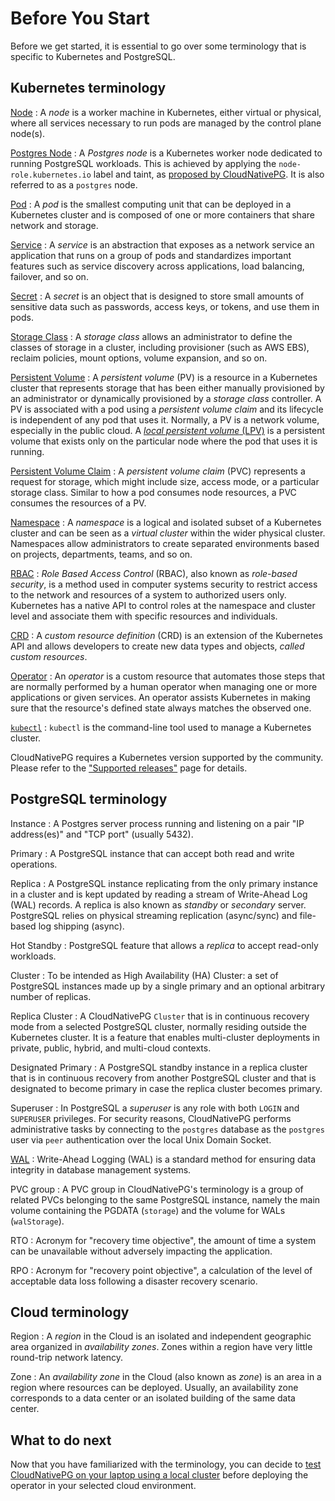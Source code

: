 <!-- SPDX-License-Identifier: CC-BY-4.0 -->
# Before You Start

Before we get started, it is essential to go over some terminology that is
specific to Kubernetes and PostgreSQL.

## Kubernetes terminology

[Node](https://kubernetes.io/docs/concepts/architecture/nodes/)
: A *node* is a worker machine in Kubernetes, either virtual or physical, where
  all services necessary to run pods are managed by the control plane node(s).

[Postgres Node](architecture.md#reserving-nodes-for-postgresql-workloads)
: A *Postgres node* is a Kubernetes worker node dedicated to running PostgreSQL
  workloads. This is achieved by applying the `node-role.kubernetes.io` label and
  taint, as [proposed by CloudNativePG](architecture.md#reserving-nodes-for-postgresql-workloads).
  It is also referred to as a `postgres` node.

[Pod](https://kubernetes.io/docs/concepts/workloads/pods/pod/)
: A *pod* is the smallest computing unit that can be deployed in a Kubernetes
  cluster and is composed of one or more containers that share network and
  storage.

[Service](https://kubernetes.io/docs/concepts/services-networking/service/)
: A *service* is an abstraction that exposes as a network service an
  application that runs on a group of pods and standardizes important features
  such as service discovery across applications, load balancing, failover, and so
  on.

[Secret](https://kubernetes.io/docs/concepts/configuration/secret/)
: A *secret* is an object that is designed to store small amounts of sensitive
  data such as passwords, access keys, or tokens, and use them in pods.

[Storage Class](https://kubernetes.io/docs/concepts/storage/storage-classes/)
: A *storage class* allows an administrator to define the classes of storage in
  a cluster, including provisioner (such as AWS EBS), reclaim policies, mount
  options, volume expansion, and so on.

[Persistent Volume](https://kubernetes.io/docs/concepts/storage/persistent-volumes/)
: A *persistent volume* (PV) is a resource in a Kubernetes cluster that
  represents storage that has been either manually provisioned by an
  administrator or dynamically provisioned by a *storage class* controller. A PV
  is associated with a pod using a *persistent volume claim* and its lifecycle is
  independent of any pod that uses it. Normally, a PV is a network volume,
  especially in the public cloud. A [*local persistent volume*
  (LPV)](https://kubernetes.io/docs/concepts/storage/volumes/#local) is a
  persistent volume that exists only on the particular node where the pod that
  uses it is running.

[Persistent Volume Claim](https://kubernetes.io/docs/concepts/storage/persistent-volumes/#persistentvolumeclaims)
: A *persistent volume claim* (PVC) represents a request for storage, which
  might include size, access mode, or a particular storage class. Similar to how
  a pod consumes node resources, a PVC consumes the resources of a PV.

[Namespace](https://kubernetes.io/docs/concepts/overview/working-with-objects/namespaces/)
: A *namespace* is a logical and isolated subset of a Kubernetes cluster and
  can be seen as a *virtual cluster* within the wider physical cluster.
  Namespaces allow administrators to create separated environments based on
  projects, departments, teams, and so on.

[RBAC](https://kubernetes.io/docs/reference/access-authn-authz/rbac/)
: *Role Based Access Control* (RBAC), also known as *role-based security*, is a
  method used in computer systems security to restrict access to the network and
  resources of a system to authorized users only. Kubernetes has a native API to
  control roles at the namespace and cluster level and associate them with
  specific resources and individuals.

[CRD](https://kubernetes.io/docs/concepts/extend-kubernetes/api-extension/custom-resources/)
: A *custom resource definition* (CRD) is an extension of the Kubernetes API
  and allows developers to create new data types and objects, *called custom
  resources*.

[Operator](https://kubernetes.io/docs/concepts/extend-kubernetes/operator/)
: An *operator* is a custom resource that automates those steps that are
  normally performed by a human operator when managing one or more applications
  or given services. An operator assists Kubernetes in making sure that the
  resource's defined state always matches the observed one.

[`kubectl`](https://kubernetes.io/docs/reference/kubectl/overview/)
: `kubectl` is the command-line tool used to manage a Kubernetes cluster.

CloudNativePG requires a Kubernetes version supported by the community. Please refer to the
["Supported releases"](supported_releases.md) page for details.

## PostgreSQL terminology

Instance
: A Postgres server process running and listening on a pair "IP address(es)"
  and "TCP port" (usually 5432).

Primary
: A PostgreSQL instance that can accept both read and write operations.

Replica
: A PostgreSQL instance replicating from the only primary instance in a
  cluster and is kept updated by reading a stream of Write-Ahead Log (WAL)
  records. A replica is also known as *standby* or *secondary* server. PostgreSQL
  relies on physical streaming replication (async/sync) and file-based log
  shipping (async).

Hot Standby
: PostgreSQL feature that allows a *replica* to accept read-only workloads.

Cluster
: To be intended as High Availability (HA) Cluster: a set of PostgreSQL
  instances made up by a single primary and an optional arbitrary number of
  replicas.

Replica Cluster
: A CloudNativePG `Cluster` that is in continuous recovery mode from a selected
  PostgreSQL cluster, normally residing outside the Kubernetes cluster. It is a
  feature that enables multi-cluster deployments in private, public, hybrid, and
  multi-cloud contexts.

Designated Primary
: A PostgreSQL standby instance in a replica cluster that is in continuous
  recovery from another PostgreSQL cluster and that is designated to become
  primary in case the replica cluster becomes primary.

Superuser
: In PostgreSQL a *superuser* is any role with both `LOGIN` and `SUPERUSER`
  privileges. For security reasons, CloudNativePG performs administrative tasks
  by connecting to the `postgres` database as the `postgres` user via `peer`
  authentication over the local Unix Domain Socket.

[WAL](https://www.postgresql.org/docs/current/wal-intro.html)
: Write-Ahead Logging (WAL) is a standard method for ensuring data integrity in
  database management systems.

PVC group
: A PVC group in CloudNativePG's terminology is a group of related PVCs
  belonging to the same PostgreSQL instance, namely the main volume containing
  the PGDATA (`storage`) and the volume for WALs (`walStorage`).

<a id="rto"></a>RTO
: Acronym for "recovery time objective", the amount of time a system can be
  unavailable without adversely impacting the application.

<a id="rpo"></a>RPO
:  Acronym for "recovery point objective", a calculation of the level of
  acceptable data loss following a disaster recovery scenario.

## Cloud terminology

Region
: A *region* in the Cloud is an isolated and independent geographic area
  organized in *availability zones*. Zones within a region have very little
  round-trip network latency.

Zone
: An *availability zone* in the Cloud (also known as *zone*) is an area in a
  region where resources can be deployed. Usually, an availability zone
  corresponds to a data center or an isolated building of the same data center.

## What to do next

Now that you have familiarized with the terminology, you can decide to
[test CloudNativePG on your laptop using a local cluster](quickstart.md) before
deploying the operator in your selected cloud environment.
